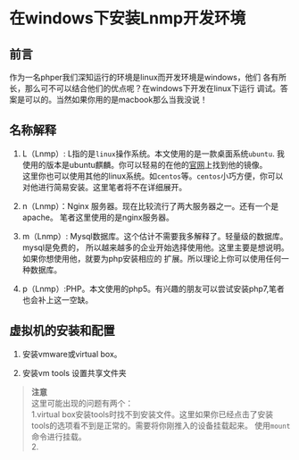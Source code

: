 # 在windows下安装Lnmp开发环境

## 前言
作为一名phper我们深知运行的环境是linux而开发环境是windows，他们
各有所长，那么可不可以结合他们的优点呢？在windows下开发在linux下运行
调试。答案是可以的。当然如果你用的是macbook那么当我没说！

## 名称解释
1. L（Lnmp）: L指的是`linux`操作系统。本文使用的是一款桌面系统`ubuntu`.
我使用的版本是ubuntu麒麟。你可以轻易的在他的[官网](http://www.ubuntukylin.com/downloads/)上找到他的镜像。  
这里你也可以使用其他的linux系统。如`centos`等。`centos`小巧方便，你可以对他进行简易安装。这里笔者将不在详细展开。

2. n（Lnmp）：Nginx 服务器。现在比较流行了两大服务器之一。还有一个是apache。
笔者这里使用的是nginx服务器。

3. m（Lnmp）: Mysql数据库。这个估计不需要我多解释了。轻量级的数据库。mysql是免费的，
所以越来越多的企业开始选择使用他。这里主要是想说明。如果你想使用他，就要为php安装相应的
扩展。所以理论上你可以使用任何一种数据库。

4. p（Lnmp）:PHP。本文使用的php5。有兴趣的朋友可以尝试安装php7,笔者也会补上这一空缺。

## 虚拟机的安装和配置

1. 安装vmware或virtual box。

2. 安装vm tools 设置共享文件夹
> **注意**  
    这里可能出现的问题有两个：  
    1.virtual box安装tools时找不到安装文件。这里如果你已经点击了安装tools的选项看不到是正常的。需要将你刚推入的设备挂载起来。
    使用`mount`命令进行挂载。  
    2.